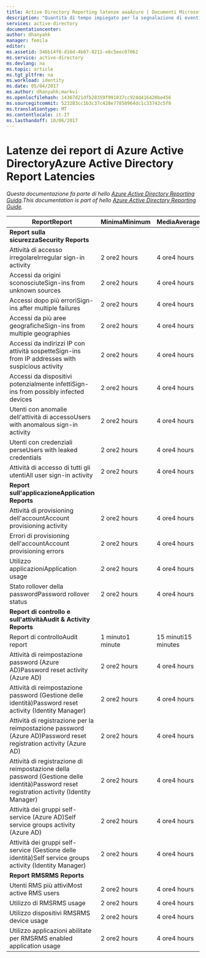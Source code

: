 ```yaml
---
title: Active Directory Reporting latenze aaaAzure | Documenti Microsoft
description: "Quantità di tempo impiegato per la segnalazione di eventi tooshow backup in Azure Active Directory"
services: active-directory
documentationcenter: 
author: dhanyahk
manager: femila
editor: 
ms.assetid: 346b14f8-d16d-4b07-8211-e6c5eec07062
ms.service: active-directory
ms.devlang: na
ms.topic: article
ms.tgt_pltfrm: na
ms.workload: identity
ms.date: 05/04/2017
ms.author: dhanyahk;markvi
ms.openlocfilehash: 14367d21dfb28359f991037cc924d416420be456
ms.sourcegitcommit: 523283cc1b3c37c428e77850964dc1c33742c5f0
ms.translationtype: MT
ms.contentlocale: it-IT
ms.lasthandoff: 10/06/2017
---
```

# <a name="azure-active-directory-report-latencies"></a><span data-ttu-id="87887-103">Latenze dei report di Azure Active Directory</span><span class="sxs-lookup"><span data-stu-id="87887-103">Azure Active Directory Report Latencies</span></span>
<span data-ttu-id="87887-104">*Questa documentazione fa parte di hello [Azure Active Directory Reporting Guida](active-directory-reporting-guide.md).*</span><span class="sxs-lookup"><span data-stu-id="87887-104">*This documentation is part of hello [Azure Active Directory Reporting Guide](active-directory-reporting-guide.md).*</span></span>

| <span data-ttu-id="87887-105">Report</span><span class="sxs-lookup"><span data-stu-id="87887-105">Report</span></span> | <span data-ttu-id="87887-106">Minima</span><span class="sxs-lookup"><span data-stu-id="87887-106">Minimum</span></span> | <span data-ttu-id="87887-107">Media</span><span class="sxs-lookup"><span data-stu-id="87887-107">Average</span></span> | <span data-ttu-id="87887-108">Massima</span><span class="sxs-lookup"><span data-stu-id="87887-108">Maximum</span></span> |
| --- | --- | --- | --- |
| <span data-ttu-id="87887-109">**Report sulla sicurezza**</span><span class="sxs-lookup"><span data-stu-id="87887-109">**Security Reports**</span></span> | | | |
| <span data-ttu-id="87887-110">Attività di accesso irregolare</span><span class="sxs-lookup"><span data-stu-id="87887-110">Irregular sign-in activity</span></span> |<span data-ttu-id="87887-111">2 ore</span><span class="sxs-lookup"><span data-stu-id="87887-111">2 hours</span></span> |<span data-ttu-id="87887-112">4 ore</span><span class="sxs-lookup"><span data-stu-id="87887-112">4 hours</span></span> |<span data-ttu-id="87887-113">8 ore</span><span class="sxs-lookup"><span data-stu-id="87887-113">8 hours</span></span> |
| <span data-ttu-id="87887-114">Accessi da origini sconosciute</span><span class="sxs-lookup"><span data-stu-id="87887-114">Sign-ins from unknown sources</span></span> |<span data-ttu-id="87887-115">2 ore</span><span class="sxs-lookup"><span data-stu-id="87887-115">2 hours</span></span> |<span data-ttu-id="87887-116">4 ore</span><span class="sxs-lookup"><span data-stu-id="87887-116">4 hours</span></span> |<span data-ttu-id="87887-117">8 ore</span><span class="sxs-lookup"><span data-stu-id="87887-117">8 hours</span></span> |
| <span data-ttu-id="87887-118">Accessi dopo più errori</span><span class="sxs-lookup"><span data-stu-id="87887-118">Sign-ins after multiple failures</span></span> |<span data-ttu-id="87887-119">2 ore</span><span class="sxs-lookup"><span data-stu-id="87887-119">2 hours</span></span> |<span data-ttu-id="87887-120">4 ore</span><span class="sxs-lookup"><span data-stu-id="87887-120">4 hours</span></span> |<span data-ttu-id="87887-121">8 ore</span><span class="sxs-lookup"><span data-stu-id="87887-121">8 hours</span></span> |
| <span data-ttu-id="87887-122">Accessi da più aree geografiche</span><span class="sxs-lookup"><span data-stu-id="87887-122">Sign-ins from multiple geographies</span></span> |<span data-ttu-id="87887-123">2 ore</span><span class="sxs-lookup"><span data-stu-id="87887-123">2 hours</span></span> |<span data-ttu-id="87887-124">4 ore</span><span class="sxs-lookup"><span data-stu-id="87887-124">4 hours</span></span> |<span data-ttu-id="87887-125">8 ore</span><span class="sxs-lookup"><span data-stu-id="87887-125">8 hours</span></span> |
| <span data-ttu-id="87887-126">Accessi da indirizzi IP con attività sospette</span><span class="sxs-lookup"><span data-stu-id="87887-126">Sign-ins from IP addresses with suspicious activity</span></span> |<span data-ttu-id="87887-127">2 ore</span><span class="sxs-lookup"><span data-stu-id="87887-127">2 hours</span></span> |<span data-ttu-id="87887-128">4 ore</span><span class="sxs-lookup"><span data-stu-id="87887-128">4 hours</span></span> |<span data-ttu-id="87887-129">8 ore</span><span class="sxs-lookup"><span data-stu-id="87887-129">8 hours</span></span> |
| <span data-ttu-id="87887-130">Accessi da dispositivi potenzialmente infetti</span><span class="sxs-lookup"><span data-stu-id="87887-130">Sign-ins from possibly infected devices</span></span> |<span data-ttu-id="87887-131">2 ore</span><span class="sxs-lookup"><span data-stu-id="87887-131">2 hours</span></span> |<span data-ttu-id="87887-132">4 ore</span><span class="sxs-lookup"><span data-stu-id="87887-132">4 hours</span></span> |<span data-ttu-id="87887-133">8 ore</span><span class="sxs-lookup"><span data-stu-id="87887-133">8 hours</span></span> |
| <span data-ttu-id="87887-134">Utenti con anomalie dell'attività di accesso</span><span class="sxs-lookup"><span data-stu-id="87887-134">Users with anomalous sign-in activity</span></span> |<span data-ttu-id="87887-135">2 ore</span><span class="sxs-lookup"><span data-stu-id="87887-135">2 hours</span></span> |<span data-ttu-id="87887-136">4 ore</span><span class="sxs-lookup"><span data-stu-id="87887-136">4 hours</span></span> |<span data-ttu-id="87887-137">8 ore</span><span class="sxs-lookup"><span data-stu-id="87887-137">8 hours</span></span> |
| <span data-ttu-id="87887-138">Utenti con credenziali perse</span><span class="sxs-lookup"><span data-stu-id="87887-138">Users with leaked credentials</span></span> |<span data-ttu-id="87887-139">2 ore</span><span class="sxs-lookup"><span data-stu-id="87887-139">2 hours</span></span> |<span data-ttu-id="87887-140">4 ore</span><span class="sxs-lookup"><span data-stu-id="87887-140">4 hours</span></span> |<span data-ttu-id="87887-141">8 ore</span><span class="sxs-lookup"><span data-stu-id="87887-141">8 hours</span></span> |
| <span data-ttu-id="87887-142">Attività di accesso di tutti gli utenti</span><span class="sxs-lookup"><span data-stu-id="87887-142">All user sign-in activity</span></span> |<span data-ttu-id="87887-143">2 ore</span><span class="sxs-lookup"><span data-stu-id="87887-143">2 hours</span></span> |<span data-ttu-id="87887-144">4 ore</span><span class="sxs-lookup"><span data-stu-id="87887-144">4 hours</span></span> |<span data-ttu-id="87887-145">8 ore</span><span class="sxs-lookup"><span data-stu-id="87887-145">8 hours</span></span> |
| <span data-ttu-id="87887-146">**Report sull'applicazione**</span><span class="sxs-lookup"><span data-stu-id="87887-146">**Application Reports**</span></span> | | | |
| <span data-ttu-id="87887-147">Attività di provisioning dell'account</span><span class="sxs-lookup"><span data-stu-id="87887-147">Account provisioning activity</span></span> |<span data-ttu-id="87887-148">2 ore</span><span class="sxs-lookup"><span data-stu-id="87887-148">2 hours</span></span> |<span data-ttu-id="87887-149">4 ore</span><span class="sxs-lookup"><span data-stu-id="87887-149">4 hours</span></span> |<span data-ttu-id="87887-150">8 ore</span><span class="sxs-lookup"><span data-stu-id="87887-150">8 hours</span></span> |
| <span data-ttu-id="87887-151">Errori di provisioning dell'account</span><span class="sxs-lookup"><span data-stu-id="87887-151">Account provisioning errors</span></span> |<span data-ttu-id="87887-152">2 ore</span><span class="sxs-lookup"><span data-stu-id="87887-152">2 hours</span></span> |<span data-ttu-id="87887-153">4 ore</span><span class="sxs-lookup"><span data-stu-id="87887-153">4 hours</span></span> |<span data-ttu-id="87887-154">8 ore</span><span class="sxs-lookup"><span data-stu-id="87887-154">8 hours</span></span> |
| <span data-ttu-id="87887-155">Utilizzo applicazioni</span><span class="sxs-lookup"><span data-stu-id="87887-155">Application usage</span></span> |<span data-ttu-id="87887-156">2 ore</span><span class="sxs-lookup"><span data-stu-id="87887-156">2 hours</span></span> |<span data-ttu-id="87887-157">4 ore</span><span class="sxs-lookup"><span data-stu-id="87887-157">4 hours</span></span> |<span data-ttu-id="87887-158">8 ore</span><span class="sxs-lookup"><span data-stu-id="87887-158">8 hours</span></span> |
| <span data-ttu-id="87887-159">Stato rollover della password</span><span class="sxs-lookup"><span data-stu-id="87887-159">Password rollover status</span></span> |<span data-ttu-id="87887-160">2 ore</span><span class="sxs-lookup"><span data-stu-id="87887-160">2 hours</span></span> |<span data-ttu-id="87887-161">4 ore</span><span class="sxs-lookup"><span data-stu-id="87887-161">4 hours</span></span> |<span data-ttu-id="87887-162">8 ore</span><span class="sxs-lookup"><span data-stu-id="87887-162">8 hours</span></span> |
| <span data-ttu-id="87887-163">**Report di controllo e sull'attività**</span><span class="sxs-lookup"><span data-stu-id="87887-163">**Audit & Activity Reports**</span></span> | | | |
| <span data-ttu-id="87887-164">Report di controllo</span><span class="sxs-lookup"><span data-stu-id="87887-164">Audit report</span></span> |<span data-ttu-id="87887-165">1 minuto</span><span class="sxs-lookup"><span data-stu-id="87887-165">1 minute</span></span> |<span data-ttu-id="87887-166">15 minuti</span><span class="sxs-lookup"><span data-stu-id="87887-166">15 minutes</span></span> |<span data-ttu-id="87887-167">30 minuti</span><span class="sxs-lookup"><span data-stu-id="87887-167">30 minutes</span></span> |
| <span data-ttu-id="87887-168">Attività di reimpostazione password (Azure AD)</span><span class="sxs-lookup"><span data-stu-id="87887-168">Password reset activity (Azure AD)</span></span> |<span data-ttu-id="87887-169">2 ore</span><span class="sxs-lookup"><span data-stu-id="87887-169">2 hours</span></span> |<span data-ttu-id="87887-170">4 ore</span><span class="sxs-lookup"><span data-stu-id="87887-170">4 hours</span></span> |<span data-ttu-id="87887-171">8 ore</span><span class="sxs-lookup"><span data-stu-id="87887-171">8 hours</span></span> |
| <span data-ttu-id="87887-172">Attività di reimpostazione password (Gestione delle identità)</span><span class="sxs-lookup"><span data-stu-id="87887-172">Password reset activity (Identity Manager)</span></span> |<span data-ttu-id="87887-173">2 ore</span><span class="sxs-lookup"><span data-stu-id="87887-173">2 hours</span></span> |<span data-ttu-id="87887-174">4 ore</span><span class="sxs-lookup"><span data-stu-id="87887-174">4 hours</span></span> |<span data-ttu-id="87887-175">8 ore</span><span class="sxs-lookup"><span data-stu-id="87887-175">8 hours</span></span> |
| <span data-ttu-id="87887-176">Attività di registrazione per la reimpostazione password (Azure AD)</span><span class="sxs-lookup"><span data-stu-id="87887-176">Password reset registration activity (Azure AD)</span></span> |<span data-ttu-id="87887-177">2 ore</span><span class="sxs-lookup"><span data-stu-id="87887-177">2 hours</span></span> |<span data-ttu-id="87887-178">4 ore</span><span class="sxs-lookup"><span data-stu-id="87887-178">4 hours</span></span> |<span data-ttu-id="87887-179">8 ore</span><span class="sxs-lookup"><span data-stu-id="87887-179">8 hours</span></span> |
| <span data-ttu-id="87887-180">Attività di registrazione di reimpostazione della password (Gestione delle identità)</span><span class="sxs-lookup"><span data-stu-id="87887-180">Password reset registration activity (Identity Manager)</span></span> |<span data-ttu-id="87887-181">2 ore</span><span class="sxs-lookup"><span data-stu-id="87887-181">2 hours</span></span> |<span data-ttu-id="87887-182">4 ore</span><span class="sxs-lookup"><span data-stu-id="87887-182">4 hours</span></span> |<span data-ttu-id="87887-183">8 ore</span><span class="sxs-lookup"><span data-stu-id="87887-183">8 hours</span></span> |
| <span data-ttu-id="87887-184">Attività dei gruppi self-service (Azure AD)</span><span class="sxs-lookup"><span data-stu-id="87887-184">Self service groups activity (Azure AD)</span></span> |<span data-ttu-id="87887-185">2 ore</span><span class="sxs-lookup"><span data-stu-id="87887-185">2 hours</span></span> |<span data-ttu-id="87887-186">4 ore</span><span class="sxs-lookup"><span data-stu-id="87887-186">4 hours</span></span> |<span data-ttu-id="87887-187">8 ore</span><span class="sxs-lookup"><span data-stu-id="87887-187">8 hours</span></span> |
| <span data-ttu-id="87887-188">Attività dei gruppi self-service (Gestione delle identità)</span><span class="sxs-lookup"><span data-stu-id="87887-188">Self service groups activity (Identity Manager)</span></span> |<span data-ttu-id="87887-189">2 ore</span><span class="sxs-lookup"><span data-stu-id="87887-189">2 hours</span></span> |<span data-ttu-id="87887-190">4 ore</span><span class="sxs-lookup"><span data-stu-id="87887-190">4 hours</span></span> |<span data-ttu-id="87887-191">8 ore</span><span class="sxs-lookup"><span data-stu-id="87887-191">8 hours</span></span> |
| <span data-ttu-id="87887-192">**Report RMS**</span><span class="sxs-lookup"><span data-stu-id="87887-192">**RMS Reports**</span></span> | | | |
| <span data-ttu-id="87887-193">Utenti RMS più attivi</span><span class="sxs-lookup"><span data-stu-id="87887-193">Most active RMS users</span></span> |<span data-ttu-id="87887-194">2 ore</span><span class="sxs-lookup"><span data-stu-id="87887-194">2 hours</span></span> |<span data-ttu-id="87887-195">4 ore</span><span class="sxs-lookup"><span data-stu-id="87887-195">4 hours</span></span> |<span data-ttu-id="87887-196">8 ore</span><span class="sxs-lookup"><span data-stu-id="87887-196">8 hours</span></span> |
| <span data-ttu-id="87887-197">Utilizzo di RMS</span><span class="sxs-lookup"><span data-stu-id="87887-197">RMS usage</span></span> |<span data-ttu-id="87887-198">2 ore</span><span class="sxs-lookup"><span data-stu-id="87887-198">2 hours</span></span> |<span data-ttu-id="87887-199">4 ore</span><span class="sxs-lookup"><span data-stu-id="87887-199">4 hours</span></span> |<span data-ttu-id="87887-200">8 ore</span><span class="sxs-lookup"><span data-stu-id="87887-200">8 hours</span></span> |
| <span data-ttu-id="87887-201">Utilizzo dispositivi RMS</span><span class="sxs-lookup"><span data-stu-id="87887-201">RMS device usage</span></span> |<span data-ttu-id="87887-202">2 ore</span><span class="sxs-lookup"><span data-stu-id="87887-202">2 hours</span></span> |<span data-ttu-id="87887-203">4 ore</span><span class="sxs-lookup"><span data-stu-id="87887-203">4 hours</span></span> |<span data-ttu-id="87887-204">8 ore</span><span class="sxs-lookup"><span data-stu-id="87887-204">8 hours</span></span> |
| <span data-ttu-id="87887-205">Utilizzo applicazioni abilitate per RMS</span><span class="sxs-lookup"><span data-stu-id="87887-205">RMS enabled application usage</span></span> |<span data-ttu-id="87887-206">2 ore</span><span class="sxs-lookup"><span data-stu-id="87887-206">2 hours</span></span> |<span data-ttu-id="87887-207">4 ore</span><span class="sxs-lookup"><span data-stu-id="87887-207">4 hours</span></span> |<span data-ttu-id="87887-208">8 ore</span><span class="sxs-lookup"><span data-stu-id="87887-208">8 hours</span></span> |

